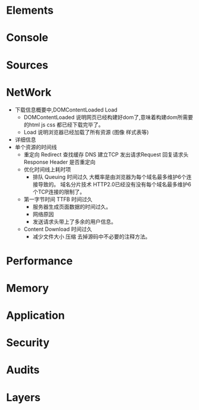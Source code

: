 # Elements 
# Console
# Sources
# NetWork
* 下载信息概要中,DOMContentLoaded Load
    - DOMContentLoaded  说明网页已经构建好dom了,意味着构建dom所需要的html js css 都已经下载完毕了。
    - Load 说明浏览器已经加载了所有资源 (图像 样式表等)
* 详细信息
* 单个资源的时间线
    - 重定向 Redirect  查找缓存 DNS  建立TCP  发出请求Request  回复请求头 Response Header   是否重定向    
    - 优化时间线上耗时项
        - 排队 Queuing 时间过久  大概率是由浏览器为每个域名最多维护6个连接导致的。 域名分片技术   HTTP2.0已经没有没有每个域名最多维护6个TCP连接的限制了。
    - 第一字节时间 TTFB 时间过久
        - 服务器生成页面数据的时间过久。
        - 网络原因
        - 发送请求头带上了多余的用户信息。
    - Content Download 时间过久   
        - 减少文件大小 压缩 去掉源码中不必要的注释方法。 
# Performance
# Memory
# Application
# Security
# Audits
# Layers